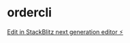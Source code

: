 # ordercli

[Edit in StackBlitz next generation editor ⚡️](https://stackblitz.com/~/github.com/CarlosHxH/ordercli)